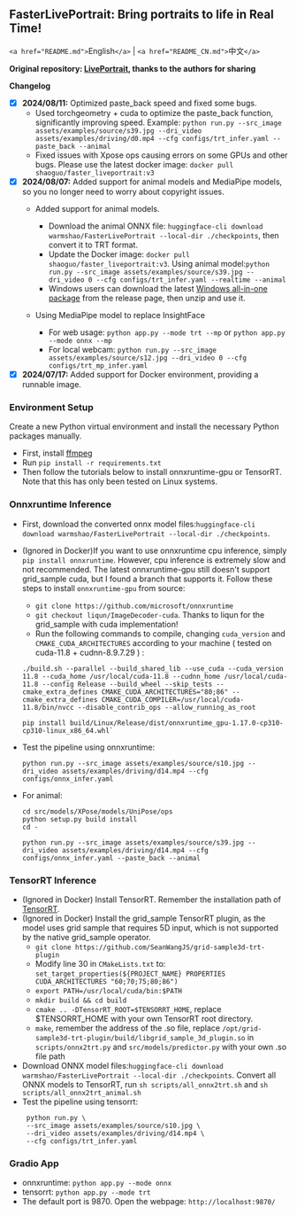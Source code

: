 ## FasterLivePortrait: Bring portraits to life in Real Time!

`<a href="README.md">`English`</a>` | `<a href="README_CN.md">`中文`</a>`

**Original repository: [LivePortrait](https://github.com/KwaiVGI/LivePortrait), thanks to the authors for sharing**

**Changelog**

- [X] **2024/08/11:** Optimized paste_back speed and fixed some bugs.
  - Used torchgeometry + cuda to optimize the paste_back function, significantly improving speed. Example: `python run.py --src_image assets/examples/source/s39.jpg --dri_video assets/examples/driving/d0.mp4 --cfg configs/trt_infer.yaml --paste_back --animal`
  - Fixed issues with Xpose ops causing errors on some GPUs and other bugs. Please use the latest docker image: `docker pull shaoguo/faster_liveportrait:v3`
- [X] **2024/08/07:** Added support for animal models and MediaPipe models, so you no longer need to worry about copyright issues.
  - Added support for animal models.

    - Download the animal ONNX file: `huggingface-cli download warmshao/FasterLivePortrait --local-dir ./checkpoints`, then convert it to TRT format.
    - Update the Docker image: `docker pull shaoguo/faster_liveportrait:v3`. Using animal model:`python run.py --src_image assets/examples/source/s39.jpg --dri_video 0 --cfg configs/trt_infer.yaml --realtime --animal`
    - Windows users can download the latest [Windows all-in-one package](https://github.com/warmshao/FasterLivePortrait/releases) from the release page, then unzip and use it.
  - Using MediaPipe model to replace InsightFace

    - For web usage: `python app.py --mode trt --mp` or `python app.py --mode onnx --mp`
    - For local webcam: `python run.py --src_image assets/examples/source/s12.jpg --dri_video 0 --cfg configs/trt_mp_infer.yaml`
- [X] **2024/07/17:** Added support for Docker environment, providing a runnable image.

### Environment Setup

Create a new Python virtual environment and install the necessary Python packages manually.

* First, install [ffmpeg](https://www.ffmpeg.org/download.html)
* Run `pip install -r requirements.txt`
* Then follow the tutorials below to install onnxruntime-gpu or TensorRT. Note that this has only been tested on Linux systems.

### Onnxruntime Inference

* First, download the converted onnx model files:`huggingface-cli download warmshao/FasterLivePortrait --local-dir ./checkpoints`.
* (Ignored in Docker)If you want to use onnxruntime cpu inference, simply `pip install onnxruntime`. However, cpu inference is extremely slow and not recommended. The latest onnxruntime-gpu still doesn't support grid_sample cuda, but I found a branch that supports it. Follow these steps to install `onnxruntime-gpu` from source:

  * `git clone https://github.com/microsoft/onnxruntime`
  * `git checkout liqun/ImageDecoder-cuda`. Thanks to liqun for the grid_sample with cuda implementation!
  * Run the following commands to compile, changing `cuda_version` and `CMAKE_CUDA_ARCHITECTURES` according to your machine ( tested on cuda-11.8 + cudnn-8.9.7.29 ) :

  ```shell
  ./build.sh --parallel --build_shared_lib --use_cuda --cuda_version 11.8 --cuda_home /usr/local/cuda-11.8 --cudnn_home /usr/local/cuda-11.8 --config Release --build_wheel --skip_tests --cmake_extra_defines CMAKE_CUDA_ARCHITECTURES="80;86" --cmake_extra_defines CMAKE_CUDA_COMPILER=/usr/local/cuda-11.8/bin/nvcc --disable_contrib_ops --allow_running_as_root
  ```

  ```shell
  pip install build/Linux/Release/dist/onnxruntime_gpu-1.17.0-cp310-cp310-linux_x86_64.whl`
  ```
* Test the pipeline using onnxruntime:

  ```shell
  python run.py --src_image assets/examples/source/s10.jpg --dri_video assets/examples/driving/d14.mp4 --cfg configs/onnx_infer.yaml
  ```

* For animal:
  ```shell
  cd src/models/XPose/models/UniPose/ops
  python setup.py build install
  cd -
  ``` 
  ```shell
  python run.py --src_image assets/examples/source/s39.jpg --dri_video assets/examples/driving/d14.mp4 --cfg configs/onnx_infer.yaml --paste_back --animal
  ```

### TensorRT Inference

* (Ignored in Docker) Install TensorRT. Remember the installation path of [TensorRT](https://developer.nvidia.com/tensorrt).
* (Ignored in Docker) Install the grid_sample TensorRT plugin, as the model uses grid sample that requires 5D input, which is not supported by the native grid_sample operator.
  * `git clone https://github.com/SeanWangJS/grid-sample3d-trt-plugin`
  * Modify line 30 in `CMakeLists.txt` to: `set_target_properties(${PROJECT_NAME} PROPERTIES CUDA_ARCHITECTURES "60;70;75;80;86")`
  * `export PATH=/usr/local/cuda/bin:$PATH`
  * `mkdir build && cd build`
  * `cmake .. -DTensorRT_ROOT=$TENSORRT_HOME`, replace $TENSORRT_HOME with your own TensorRT root directory.
  * `make`, remember the address of the .so file, replace `/opt/grid-sample3d-trt-plugin/build/libgrid_sample_3d_plugin.so` in `scripts/onnx2trt.py` and `src/models/predictor.py` with your own .so file path
* Download ONNX model files:`huggingface-cli download warmshao/FasterLivePortrait --local-dir ./checkpoints`. Convert all ONNX models to TensorRT, run `sh scripts/all_onnx2trt.sh` and `sh scripts/all_onnx2trt_animal.sh`
* Test the pipeline using tensorrt:
  ```shell
   python run.py \
   --src_image assets/examples/source/s10.jpg \
   --dri_video assets/examples/driving/d14.mp4 \
   --cfg configs/trt_infer.yaml
  ```

### Gradio App

* onnxruntime: `python app.py --mode onnx`
* tensorrt: `python app.py --mode trt`
* The default port is 9870. Open the webpage: `http://localhost:9870/`
